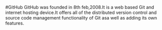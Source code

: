#GitHub
GitHub was founded in 8th feb,2008.It is a web based Git and internet hosting device.It offers all of the distributed version control and source code management functionality of Git asa well as adding its own features. 
